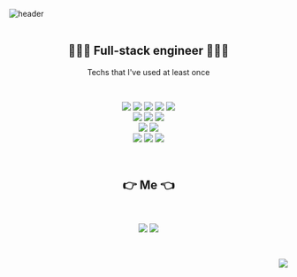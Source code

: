 

![header](https://capsule-render.vercel.app/api?&color=FFC0CB&height=300&section=header&text=yerimming&fontSize=90&fontColor=#808080)
<br>
<br>
<h2 align="center">👩🏻‍💻 Full-stack engineer 👩🏻‍💻 </h2>

<p align="center"> Techs that I've used at least once</p>
<br>
<p align="center">
<img src= "https://img.shields.io/badge/Java-007396?style=flat-square&logo=java&logoColor=white"/> <img src= "https://img.shields.io/badge/Python-3776AB?style=flat-square&logo=Python&logoColor=white"/> <img src= "https://img.shields.io/badge/C++-00599C?style=flat-square&logo=c%2B%2B&logoColor=white"/> <img src= "https://img.shields.io/badge/C-A8B9CC?style=flat-square&logo=c&logoColor=white"/>  <img src= "https://img.shields.io/badge/CSS3-1572B6?style=flat-square&logo=CSS3&logoColor=white"/>
  <br>
<img src= "https://img.shields.io/badge/Bootstrap-7952B3?style=flat-square&logo=Bootstrap&logoColor=white"/> 
  <img src= "https://img.shields.io/badge/HTML5-E34F26?style=flat-square&logo=HTML5&logoColor=white"/> 
  <img src= "https://img.shields.io/badge/JavaScript-F7DF1E?style=flat-square&logo=JavaScript&logoColor=black"/> </br>
  <img src= "https://img.shields.io/badge/React-61DAFB?style=flat-square&logo=React&logoColor=black"/>
  <img src= "https://img.shields.io/badge/Fastapi-009688?style=flat-square&logo=fastapi&logoColor=black"/></br>
  <img src= "https://img.shields.io/badge/Oracle-F80000?style=flat-square&logo=Oracle&logoColor=white"/> 
  <img src= "https://img.shields.io/badge/Postgresql-4169E1?style=flat-square&logo=Postgresql&logoColor=white"/> 
  <img src= "https://img.shields.io/badge/Mongodb-47A248?style=flat-square&logo=Mongodb&logoColor=white"/> 
</p>
<br>
<h2 align="center"> 👉  Me 👈 </h2>
<br>
<p align="center">
<img src= "https://img.shields.io/badge/Instagram-E4405F?style=flat-square&logo=Instagram&logoColor=white&link=https://instagram.com/life_yerimming/"/>  <img src= "https://img.shields.io/badge/NaverBlog-72EF36?style=flat-square&logo=giphy&logoColor=black&link=https://blog.naver.com/yeppi329"/>
</p>
<br>
<p align="right">
<img src= "https://hits.seeyoufarm.com/api/count/incr/badge.svg?url=https%3A%2F%2Fgithub.com%2Fgjbae1212%2Fhit-counter&count_bg=%23949494&title_bg=%23FF93DD&icon=github.svg&icon_color=%23FFFFFF&title=hits&edge_flat=false"/></p>
